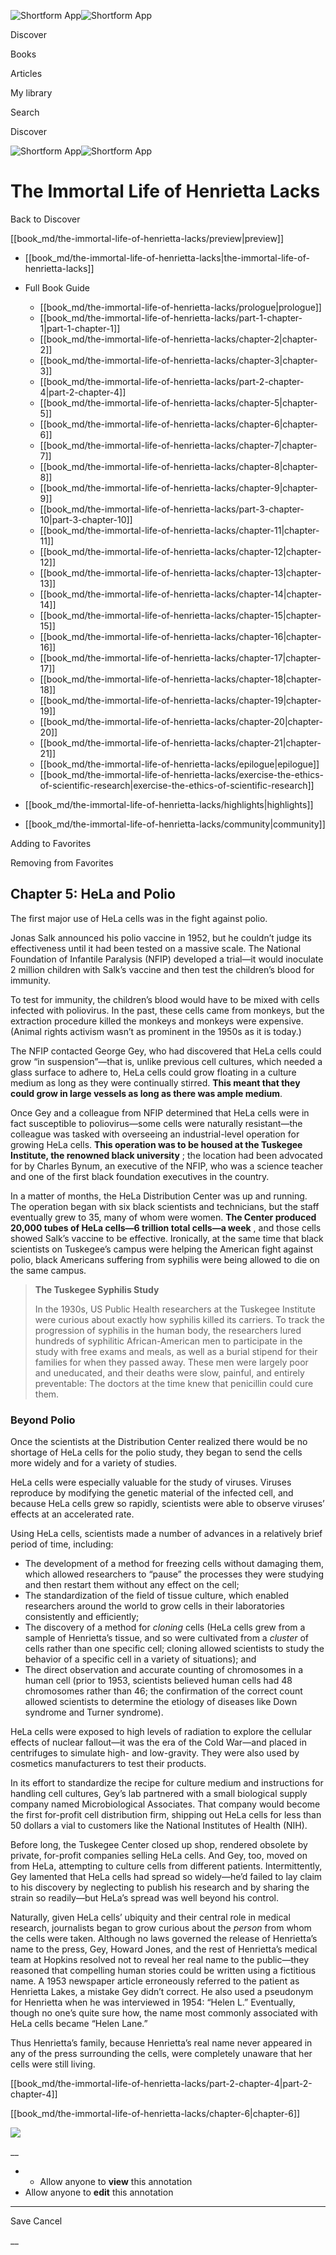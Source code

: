 ![Shortform App](/img/logo.36a2399e.svg)![Shortform App](/img/logo-dark.70c1b072.svg)

Discover

Books

Articles

My library

Search

Discover

![Shortform App](/img/logo.36a2399e.svg)![Shortform App](/img/logo-dark.70c1b072.svg)

# The Immortal Life of Henrietta Lacks

Back to Discover

[[book_md/the-immortal-life-of-henrietta-lacks/preview|preview]]

  * [[book_md/the-immortal-life-of-henrietta-lacks|the-immortal-life-of-henrietta-lacks]]
  * Full Book Guide

    * [[book_md/the-immortal-life-of-henrietta-lacks/prologue|prologue]]
    * [[book_md/the-immortal-life-of-henrietta-lacks/part-1-chapter-1|part-1-chapter-1]]
    * [[book_md/the-immortal-life-of-henrietta-lacks/chapter-2|chapter-2]]
    * [[book_md/the-immortal-life-of-henrietta-lacks/chapter-3|chapter-3]]
    * [[book_md/the-immortal-life-of-henrietta-lacks/part-2-chapter-4|part-2-chapter-4]]
    * [[book_md/the-immortal-life-of-henrietta-lacks/chapter-5|chapter-5]]
    * [[book_md/the-immortal-life-of-henrietta-lacks/chapter-6|chapter-6]]
    * [[book_md/the-immortal-life-of-henrietta-lacks/chapter-7|chapter-7]]
    * [[book_md/the-immortal-life-of-henrietta-lacks/chapter-8|chapter-8]]
    * [[book_md/the-immortal-life-of-henrietta-lacks/chapter-9|chapter-9]]
    * [[book_md/the-immortal-life-of-henrietta-lacks/part-3-chapter-10|part-3-chapter-10]]
    * [[book_md/the-immortal-life-of-henrietta-lacks/chapter-11|chapter-11]]
    * [[book_md/the-immortal-life-of-henrietta-lacks/chapter-12|chapter-12]]
    * [[book_md/the-immortal-life-of-henrietta-lacks/chapter-13|chapter-13]]
    * [[book_md/the-immortal-life-of-henrietta-lacks/chapter-14|chapter-14]]
    * [[book_md/the-immortal-life-of-henrietta-lacks/chapter-15|chapter-15]]
    * [[book_md/the-immortal-life-of-henrietta-lacks/chapter-16|chapter-16]]
    * [[book_md/the-immortal-life-of-henrietta-lacks/chapter-17|chapter-17]]
    * [[book_md/the-immortal-life-of-henrietta-lacks/chapter-18|chapter-18]]
    * [[book_md/the-immortal-life-of-henrietta-lacks/chapter-19|chapter-19]]
    * [[book_md/the-immortal-life-of-henrietta-lacks/chapter-20|chapter-20]]
    * [[book_md/the-immortal-life-of-henrietta-lacks/chapter-21|chapter-21]]
    * [[book_md/the-immortal-life-of-henrietta-lacks/epilogue|epilogue]]
    * [[book_md/the-immortal-life-of-henrietta-lacks/exercise-the-ethics-of-scientific-research|exercise-the-ethics-of-scientific-research]]
  * [[book_md/the-immortal-life-of-henrietta-lacks/highlights|highlights]]
  * [[book_md/the-immortal-life-of-henrietta-lacks/community|community]]



Adding to Favorites 

Removing from Favorites 

## Chapter 5: HeLa and Polio

The first major use of HeLa cells was in the fight against polio.

Jonas Salk announced his polio vaccine in 1952, but he couldn’t judge its effectiveness until it had been tested on a massive scale. The National Foundation of Infantile Paralysis (NFIP) developed a trial—it would inoculate 2 million children with Salk’s vaccine and then test the children’s blood for immunity.

To test for immunity, the children’s blood would have to be mixed with cells infected with poliovirus. In the past, these cells came from monkeys, but the extraction procedure killed the monkeys and monkeys were expensive. (Animal rights activism wasn’t as prominent in the 1950s as it is today.)

The NFIP contacted George Gey, who had discovered that HeLa cells could grow “in suspension”—that is, unlike previous cell cultures, which needed a glass surface to adhere to, HeLa cells could grow floating in a culture medium as long as they were continually stirred. **This meant that they could grow in large vessels as long as there was ample medium**.

Once Gey and a colleague from NFIP determined that HeLa cells were in fact susceptible to poliovirus—some cells were naturally resistant—the colleague was tasked with overseeing an industrial-level operation for growing HeLa cells. **This operation was to be housed at the Tuskegee Institute, the renowned black university** ; the location had been advocated for by Charles Bynum, an executive of the NFIP, who was a science teacher and one of the first black foundation executives in the country.

In a matter of months, the HeLa Distribution Center was up and running. The operation began with six black scientists and technicians, but the staff eventually grew to 35, many of whom were women. **The Center produced 20,000 tubes of HeLa cells—6 trillion total cells—a week** , and those cells showed Salk’s vaccine to be effective. Ironically, at the same time that black scientists on Tuskegee’s campus were helping the American fight against polio, black Americans suffering from syphilis were being allowed to die on the same campus.

> **The Tuskegee Syphilis Study**
> 
> In the 1930s, US Public Health researchers at the Tuskegee Institute were curious about exactly how syphilis killed its carriers. To track the progression of syphilis in the human body, the researchers lured hundreds of syphilitic African-American men to participate in the study with free exams and meals, as well as a burial stipend for their families for when they passed away. These men were largely poor and uneducated, and their deaths were slow, painful, and entirely preventable: The doctors at the time knew that penicillin could cure them.

### Beyond Polio

Once the scientists at the Distribution Center realized there would be no shortage of HeLa cells for the polio study, they began to send the cells more widely and for a variety of studies.

HeLa cells were especially valuable for the study of viruses. Viruses reproduce by modifying the genetic material of the infected cell, and because HeLa cells grew so rapidly, scientists were able to observe viruses’ effects at an accelerated rate.

Using HeLa cells, scientists made a number of advances in a relatively brief period of time, including:

  * The development of a method for freezing cells without damaging them, which allowed researchers to “pause” the processes they were studying and then restart them without any effect on the cell;
  * The standardization of the field of tissue culture, which enabled researchers around the world to grow cells in their laboratories consistently and efficiently;
  * The discovery of a method for _cloning_ cells (HeLa cells grew from a sample of Henrietta’s tissue, and so were cultivated from a _cluster_ of cells rather than one specific cell; cloning allowed scientists to study the behavior of a specific cell in a variety of situations); and
  * The direct observation and accurate counting of chromosomes in a human cell (prior to 1953, scientists believed human cells had 48 chromosomes rather than 46; the confirmation of the correct count allowed scientists to determine the etiology of diseases like Down syndrome and Turner syndrome).



HeLa cells were exposed to high levels of radiation to explore the cellular effects of nuclear fallout—it was the era of the Cold War—and placed in centrifuges to simulate high- and low-gravity. They were also used by cosmetics manufacturers to test their products.

In its effort to standardize the recipe for culture medium and instructions for handling cell cultures, Gey’s lab partnered with a small biological supply company named Microbiological Associates. That company would become the first for-profit cell distribution firm, shipping out HeLa cells for less than 50 dollars a vial to customers like the National Institutes of Health (NIH).

Before long, the Tuskegee Center closed up shop, rendered obsolete by private, for-profit companies selling HeLa cells. And Gey, too, moved on from HeLa, attempting to culture cells from different patients. Intermittently, Gey lamented that HeLa cells had spread so widely—he’d failed to lay claim to his discovery by neglecting to publish his research and by sharing the strain so readily—but HeLa’s spread was well beyond his control.

Naturally, given HeLa cells’ ubiquity and their central role in medical research, journalists began to grow curious about the _person_ from whom the cells were taken. Although no laws governed the release of Henrietta’s name to the press, Gey, Howard Jones, and the rest of Henrietta’s medical team at Hopkins resolved not to reveal her real name to the public—they reasoned that compelling human stories could be written using a fictitious name. A 1953 newspaper article erroneously referred to the patient as Henrietta Lakes, a mistake Gey didn’t correct. He also used a pseudonym for Henrietta when he was interviewed in 1954: “Helen L.” Eventually, though no one’s quite sure how, the name most commonly associated with HeLa cells became “Helen Lane.”

Thus Henrietta’s family, because Henrietta’s real name never appeared in any of the press surrounding the cells, were completely unaware that her cells were still living.

[[book_md/the-immortal-life-of-henrietta-lacks/part-2-chapter-4|part-2-chapter-4]]

[[book_md/the-immortal-life-of-henrietta-lacks/chapter-6|chapter-6]]

![](https://bat.bing.com/action/0?ti=56018282&Ver=2&mid=96118d92-2680-4eb9-be3c-e9096a89a9ad&sid=1711133063fa11eebdec89a8b8ae3bbc&vid=171147a063fa11eea7440fcfeb230d96&vids=0&msclkid=N&pi=0&lg=en-US&sw=800&sh=600&sc=24&nwd=1&tl=Shortform%20%7C%20Book&p=https%3A%2F%2Fwww.shortform.com%2Fapp%2Fbook%2Fthe-immortal-life-of-henrietta-lacks%2Fchapter-5&r=&lt=309&evt=pageLoad&sv=1&rn=607447)

__

  *   * Allow anyone to **view** this annotation
  * Allow anyone to **edit** this annotation



* * *

Save Cancel

__



